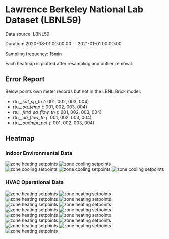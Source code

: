 # Lawrence Berkeley National Lab Dataset (LBNL59)

Data source: LBNL59

Duration: 2020-08-01 00:00:00 -- 2021-01-01 00:00:00

Sampling frequency: 15min

Each heatmap is plotted after resampling and outlier removal.

## Error Report
Below points own meter records but not in the LBNL Brick model:
- rtu_*_sat_sp_tn (*: 001, 002, 003, 004)
- rtu_*_oa_temp (*: 001, 002, 003, 004)
- rtu_*_fltrd_sa_flow_tn (*: 001, 002, 003, 004)
- rtu_*_oa_flow_tn (*: 001, 002, 003, 004)
- rtu_*_oadmpr_pct (*: 001, 002, 003, 004)

## Heatmap
### Indoor Environmental Data
![zone heating setpoints](./heatmap/zone_*_heating_sp.png)
![zone cooling setpoints](./heatmap/zone_*_cooling_sp.png)
![zone cooling setpoints](./heatmap/cerc_templogger_*.png)
![zone cooling setpoints](./heatmap/zone_*_temp.png)
![zone cooling setpoints](./heatmap/zone_*_co2.png)

### HVAC Operational Data
![zone heating setpoints](./heatmap/rtu_*_sat_sp_tn.png)
![zone heating setpoints](./heatmap/rtu_*_sa_temp.png)
![zone heating setpoints](./heatmap/rtu_*_ra_temp.png)
![zone heating setpoints](./heatmap/rtu_*_ma_temp.png)
![zone heating setpoints](./heatmap/rtu_*_oa_temp.png)
![zone heating setpoints](./heatmap/rtu_*_fltrd_sa_flow_tn.png)
![zone heating setpoints](./heatmap/rtu_*_oa_flow_tn.png)
![zone heating setpoints](./heatmap/rtu_*_oadmpr_pct.png)
![zone heating setpoints](./heatmap/rtu_*_econ_stpt_tn.png)
![zone heating setpoints](./heatmap/rtu_*_pa_static_stpt_tn.png)
![zone heating setpoints](./heatmap/rtu_*_fltrd_**_plenum_press_tn.png)
![zone heating setpoints](./heatmap/rtu_*_sf_vfd_spd_fbk_tn.png)
![zone heating setpoints](./heatmap/rtu_*_rf_vfd_spd_fbk_tn.png)
![zone heating setpoints](./heatmap/zone_*_fan_spd.png)
![zone heating setpoints](./heatmap/zone_*_hw_valve.png)
